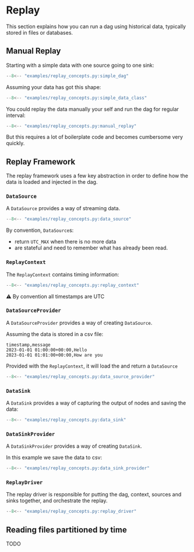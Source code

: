 # Replay

This section explains how you can run a dag using historical data, typically stored in files or databases.

## Manual Replay

Starting with a simple data with one source going to one sink:

```python
--8<-- "examples/replay_concepts.py:simple_dag"
```

Assuming your data has got this shape:
```python
--8<-- "examples/replay_concepts.py:simple_data_class"
```

You could replay the data manually your self and run the dag for regular interval:
```python
--8<-- "examples/replay_concepts.py:manual_replay"
```

But this requires a lot of boilerplate code and becomes cumbersome very quickly. 

## Replay Framework

The replay framework uses a few key abstraction in order to define how the data is loaded and injected in the dag.

### `DataSource`

A `DataSource` provides a way of streaming data. 
```python
--8<-- "examples/replay_concepts.py:data_source"
```

By convention, `DataSource`s:

- return `UTC_MAX` when there is no more data
- are stateful and need to remember what has already been read. 

### `ReplayContext`

The `ReplayContext` contains timing information:
```python
--8<-- "examples/replay_concepts.py:replay_context"
```

:warning: By convention all timestamps are UTC


### `DataSourceProvider`

A `DataSourceProvider` provides a way of creating `DataSource`.

Assuming the data is stored in a csv file:

```csv
timestamp,message
2023-01-01 01:00:00+00:00,Hello
2023-01-01 01:01:00+00:00,How are you
```

Provided with the `ReplayContext`, it will load the and return a `DataSource`
 
```python
--8<-- "examples/replay_concepts.py:data_source_provider"
```


### `DataSink`

A `DataSink` provides a way of capturing the output of nodes and saving the data:

 
```python
--8<-- "examples/replay_concepts.py:data_sink"
```

### `DataSinkProvider`

A `DataSinkProvider` provides a way of creating `DataSink`.

In this example we save the data to csv:

 
```python
--8<-- "examples/replay_concepts.py:data_sink_provider"
```


### `ReplayDriver`

The replay driver is responsible for putting the dag, context, sources and sinks together, and orchestrate the replay.

```python
--8<-- "examples/replay_concepts.py:replay_driver"
```


## Reading files partitioned by time

TODO
